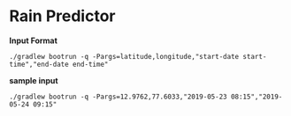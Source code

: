 # Rain Predictor
**Input Format**
``` 
./gradlew bootrun -q -Pargs=latitude,longitude,"start-date start-time","end-date end-time"
```
**sample input**
```
./gradlew bootrun -q -Pargs=12.9762,77.6033,"2019-05-23 08:15","2019-05-24 09:15"
```
